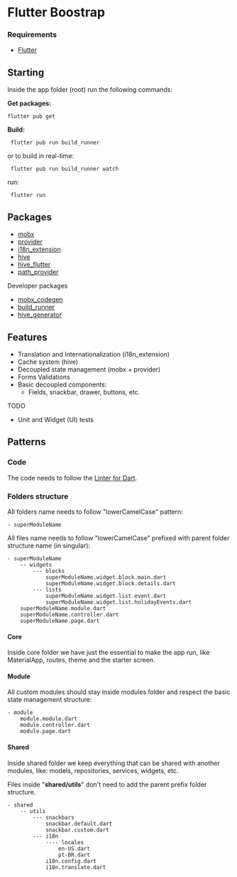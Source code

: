 # Flutter Boostrap

### Requirements

* [Flutter](https://flutter.dev/docs/get-started/install)

## Starting

Inside the app folder (root) run the following commands:

**Get packages:**
```shell
flutter pub get
```
**Build:**
```shell
 flutter pub run build_runner
```
or to build in real-time:

```shell
 flutter pub run build_runner watch
```
run:

```shell
 flutter run
```

## Packages

  - [mobx](https://pub.dev/packages/mobx)
  - [provider](https://pub.dev/packages/provider)
  - [i18n_extension](https://pub.dev/packages/i18n_extension)
  - [hive](https://pub.dev/packages/hive)
  - [hive_flutter](https://pub.dev/packages/hive_flutter)
  - [path_provider](https://pub.dev/packages/path_provider)

Developer packages

- [mobx_codegen](https://pub.dev/packages/mobx_codegen)
- [build_runner](https://pub.dev/packages/build_runner)
- [hive_generator](https://pub.dev/packages/hive_generator)
  
## Features
  - Translation and Internationalization (i18n_extension)
  - Cache system (hive)
  - Decoupled state management (mobx + provider)
  - Forms Validations
  - Basic decoupled components: 
	  - Fields, snackbar, drawer, buttons, etc.

TODO
- Unit and Widget (UI) tests

## Patterns

### Code

The code needs to follow the [Linter for Dart](https://dart-lang.github.io/linter/lints/index.html).

### Folders structure

All folders name needs to follow "lowerCamelCase" pattern:
```
- superModuleName
```
All files name needs to follow "lowerCamelCase" prefixed with parent folder structure name (in singular):  

```
- superModuleName
	-- widgets
		--- blocks
			superModuleName.widget.block.main.dart
			superModuleName.widget.block.details.dart
		--- lists
			superModuleName.widget.list.event.dart
			superModuleName.widget.list.holidayEvents.dart
	superModuleName.module.dart
	superModuleName.controller.dart
	superModuleName.page.dart
```

#### Core

Inside core folder we have just the essential to make the app run, like MaterialApp, routes, theme and the starter screen.

#### Module

All custom modules should stay inside modules folder and respect the basic state management structure:

```
- module
	module.module.dart
	module.controller.dart
	module.page.dart
```
#### Shared

Inside shared folder we keep everything that can be shared with another modules, like: models, repositories, services, widgets, etc.

Files inside "**shared/utils**" don't need to add the parent prefix folder structure.

```
- shared
	-- utils
		--- snackbars
            snackbar.default.dart
            snackbar.custom.dart
		--- i18n
		    ---- locales
		        en-US.dart
		        pt-BR.dart
            i18n.config.dart
            i18n.translate.dart
```